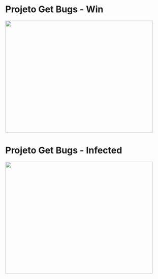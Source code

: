 # Projeto Get Bugs - Win

<img width="464px" height="352px" src="win-get-bugs.gif">

# Projeto Get Bugs - Infected

<img width="464px" height="352px" src="infected-get-bugs.gif">
